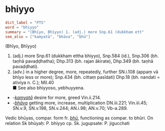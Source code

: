 # bhiyyo

``` toml
dict_label = "PTS"
word = "bhiyyo"
summary = "(Bhīyo, Bhīyyo) 1. (adj.) more Snp.61 (dukkham ett"
see_also = ["kamyatā", "bhāva", "bhū"]
```

(Bhīyo, Bhīyyo)

1. (adj.) more Snp.61 (dukkham ettha bhiyyo), Snp.584 (id.), Snp.306 (bh. taṇhā pavaḍḍhatha); Dhp.313 (bh. rajan ākirate), Dhp.349 (bh. taṇhā pavaḍḍhati).
2. (adv.) in a higher degree, more, repeatedly, further SN.i.108 (appaṃ vā bhīyo less or more); Snp.434 (bh. cittaṃ pasīdati) Dhp.18 (bh. nandati = ativiya n. C.); Mil.40  
   ■ See also bhiyyoso, yebhuyyena.

* *\-[kamyatā](kamyatā.md)* desire for more, greed Vin.ii.214.
* *\-[bhāva](bhāva.md)* getting more, increase, multiplication DN.iii.221; Vin.iii.45; SN.v.9, SN.v.198, SN.v.244; AN.i.98; AN.v.70; Vb\-a.289.

Vedic bhūyas, compar. form fr. *[bhū](bhū.md)*, functioning as compar. to bhūri. On relation Sk bhūyaḥ: P. bhiyyo cp. Sk. jugupsate: P. jigucchati

